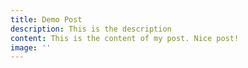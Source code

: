 ```yaml
---
title: Demo Post
description: This is the description
content: This is the content of my post. Nice post!
image: ''
---
```

